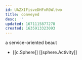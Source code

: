 ```yaml
---
id: UAZXIFisveDHFxR0Wltwo
title: conveyed
desc: ''
updated: 1671115877278
created: 1635913323093
---
```





a service-oriented beaut

- [[c.Sphere]] [[sphere.Activity]]
